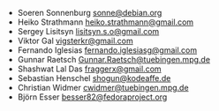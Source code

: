 * Soeren Sonnenburg <sonne@debian.org>
* Heiko Strathmann <heiko.strathmann@gmail.com>
* Sergey Lisitsyn <lisitsyn.s.o@gmail.com>
* Viktor Gal <vigsterkr@gmail.com>
* Fernando Iglesias <fernando.iglesiasg@gmail.com>
* Gunnar Raetsch <Gunnar.Raetsch@tuebingen.mpg.de>
* Shashwat Lal Das <fraggerx@gmail.com>
* Sebastian Henschel <shogun@kodeaffe.de>
* Christian Widmer <cwidmer@tuebingen.mpg.de>
* Björn Esser <besser82@fedoraproject.org>
